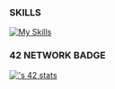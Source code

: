 ### SKILLS
[![My Skills](https://skillicons.dev/icons?i=c,cpp,python,js,ts,html,css,php,laravel,moodle,react,dart,flutter,git,bash,docker,vim)](#)

### 42 NETWORK BADGE
[![<username>'s 42 stats](https://badge.mediaplus.ma/darkblue/achahdan)](#)
